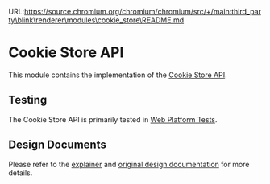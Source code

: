 URL:https://source.chromium.org/chromium/chromium/src/+/main:third_party\blink\renderer\modules\cookie_store\README.md
# Cookie Store API

This module contains the implementation of the
[Cookie Store API](https://wicg.github.io/cookie-store).

## Testing

The Cookie Store API is primarily tested in
[Web Platform Tests](https://source.chromium.org/chromium/chromium/src/+/main:third_party/blink/web_tests/external/wpt/cookie-store/).

## Design Documents

Please refer to the
[explainer](https://github.com/WICG/cookie-store/blob/main/explainer.md) and
[original design documentation](https://docs.google.com/document/d/1ak6JzOMMO5q3dXvu4mHFWR-LLvaDc09XDvdeJZLtZd4/)
for more details.
